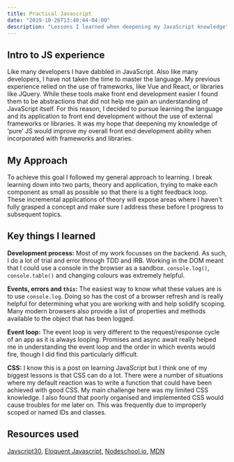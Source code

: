 ```yaml
---
title: Practical Javascript
date: "2019-10-26T13:40:44-04:00"
description: "Lessons I learned when deepening my JavaScript knowledge"
---
```

## Intro to JS experience

Like many developers I have dabbled in JavaScript. Also like many developers, I have not taken the time to master the language. My previous experience relied on the use of frameworks, like Vue and React, or libraries like JQuery. While these tools make front end development easier I found them to be abstractions that did not help me gain an understanding of JavaScript itself. For this reason, I decided to pursue learning the language and its application to front end development without the use of external frameworks or libraries. It was my hope that deepening my knowledge of ‘pure’ JS would improve my overall front end development ability when incorporated with frameworks and libraries.

## My Approach

To achieve this goal I followed my general approach to learning. I break learning down into two parts, theory and application, trying to make each component as small as possible so that there is a tight feedback loop. These incremental applications of theory will expose areas where I haven’t fully grasped a concept and make sure I address these before I progress to subsequent topics.

## Key things I learned

**Development process:** Most of my work focusses on the backend. As such, I do a lot of trial and error through TDD and IRB. Working in the DOM meant that I could use a console in the browser as a sandbox. `console.log()`, `console.table()` and changing colours was extremely helpful.

**Events, errors and `this`:** The easiest way to know what these values are is to use `console.log`. Doing so has the cost of a browser refresh and is really helpful for determining what you are working with and help solidify scoping. Many modern browsers also provide a list of properties and methods available to the object that has been logged.

**Event loop:** The event loop is very different to the request/response cycle of an app as it is always looping. Promises and async await really helped me in understanding the event loop and the order in which events would fire, though I did find this particularly difficult.

**CSS:** I know this is a post on learning JavaScript but I think one of my biggest lessons is that CSS can do a lot. There were a number of situations where my default reaction was to write a function that could have been achieved with good CSS. My main challenge here was my limited CSS knowledge. I also found that poorly organised and implemented CSS would cause troubles for me later on. This was frequently due to improperly scoped or named IDs and classes.

## Resources used

[Javscript30](https://javascript30.com/), [Eloquent Javascript](https://eloquentjavascript.net/), [Nodeschool.io](http://Nodeschool.io), [MDN](https://developer.mozilla.org/en-US/docs/Web/JavaScript)
